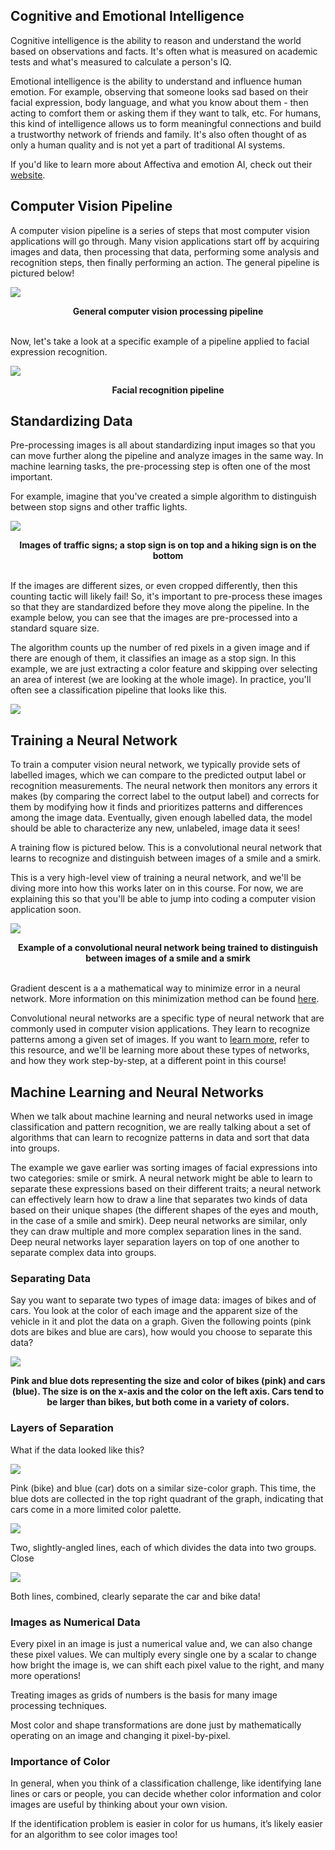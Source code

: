 ## Cognitive and Emotional Intelligence
Cognitive intelligence is the ability to reason and understand the world based on observations and facts. It's often what is measured on academic tests and what's measured to calculate a person's IQ.

Emotional intelligence is the ability to understand and influence human emotion. For example, observing that someone looks sad based on their facial expression, body language, and what you know about them - then acting to comfort them or asking them if they want to talk, etc. For humans, this kind of intelligence allows us to form meaningful connections and build a trustworthy network of friends and family. It's also often thought of as only a human quality and is not yet a part of traditional AI systems.

If you'd like to learn more about Affectiva and emotion AI, check out their [website](http://www.affectiva.com/).

## Computer Vision Pipeline

A computer vision pipeline is a series of steps that most computer vision applications will go through. Many vision applications start off by acquiring images and data, then processing that data, performing some analysis and recognition steps, then finally performing an action. The general pipeline is pictured below!

<img src="/Visual Representations/CV_Pipeline_001.png" align="center"/></p>

<div align="center"><b>General computer vision processing pipeline</b></div>

</br> Now, let's take a look at a specific example of a pipeline applied to facial expression recognition.

<img src="/Visual Representations/CV_Pipeline_002.png" align="center"/></p>

<div align="center"><b>Facial recognition pipeline</b></div>

## Standardizing Data

Pre-processing images is all about standardizing input images so that you can move further along the pipeline and analyze images in the same way. In machine learning tasks, the pre-processing step is often one of the most important.

For example, imagine that you've created a simple algorithm to distinguish between stop signs and other traffic lights.

<img src="/Visual Representations/CV_Pipeline_003.png" align="center"/></p>

<div align="center"><b> Images of traffic signs; a stop sign is on top and a hiking sign is on the bottom </b></div>

</br> If the images are different sizes, or even cropped differently, then this counting tactic will likely fail! So, it's important to pre-process these images so that they are standardized before they move along the pipeline. In the example below, you can see that the images are pre-processed into a standard square size.

The algorithm counts up the number of red pixels in a given image and if there are enough of them, it classifies an image as a stop sign. In this example, we are just extracting a color feature and skipping over selecting an area of interest (we are looking at the whole image). In practice, you'll often see a classification pipeline that looks like this.

<img src="/Visual Representations/CV_Pipeline_004.png" align="center"/></p>

## Training a Neural Network

To train a computer vision neural network, we typically provide sets of labelled images, which we can compare to the predicted output label or recognition measurements. The neural network then monitors any errors it makes (by comparing the correct label to the output label) and corrects for them by modifying how it finds and prioritizes patterns and differences among the image data. Eventually, given enough labelled data, the model should be able to characterize any new, unlabeled, image data it sees!

A training flow is pictured below. This is a convolutional neural network that learns to recognize and distinguish between images of a smile and a smirk.

This is a very high-level view of training a neural network, and we'll be diving more into how this works later on in this course. For now, we are explaining this so that you'll be able to jump into coding a computer vision application soon.

<img src="/Visual Representations/CV_Pipeline_005.png" align="center"/></p>

<div align="center"><b>Example of a convolutional neural network being trained to distinguish between images of a smile and a smirk</b></div>

</br> Gradient descent is a a mathematical way to minimize error in a neural network. More information on this minimization method can be found [here](https://en.wikipedia.org/wiki/Gradient_descent).

Convolutional neural networks are a specific type of neural network that are commonly used in computer vision applications. They learn to recognize patterns among a given set of images. If you want to [learn more](https://ujjwalkarn.me/2016/08/11/intuitive-explanation-convnets/), refer to this resource, and we'll be learning more about these types of networks, and how they work step-by-step, at a different point in this course!

## Machine Learning and Neural Networks

When we talk about machine learning and neural networks used in image classification and pattern recognition, we are really talking about a set of algorithms that can learn to recognize patterns in data and sort that data into groups.

The example we gave earlier was sorting images of facial expressions into two categories: smile or smirk. A neural network might be able to learn to separate these expressions based on their different traits; a neural network can effectively learn how to draw a line that separates two kinds of data based on their unique shapes (the different shapes of the eyes and mouth, in the case of a smile and smirk). Deep neural networks are similar, only they can draw multiple and more complex separation lines in the sand. Deep neural networks layer separation layers on top of one another to separate complex data into groups.

### Separating Data
Say you want to separate two types of image data: images of bikes and of cars. You look at the color of each image and the apparent size of the vehicle in it and plot the data on a graph. Given the following points (pink dots are bikes and blue are cars), how would you choose to separate this data?

<img src="/Visual Representations/CV_Pipeline_006.png" align="center"/></p>

<div align="center"><b>Pink and blue dots representing the size and color of bikes (pink) and cars (blue). The size is on the x-axis and the color on the left axis. Cars tend to be larger than bikes, but both come in a variety of colors.</b></div>

### Layers of Separation

What if the data looked like this?

<img src="/Visual Representations/CV_Pipeline_007.png" align="center"/></p>

Pink (bike) and blue (car) dots on a similar size-color graph. This time, the blue dots are collected in the top right quadrant of the graph, indicating that cars come in a more limited color palette.

<img src="/Visual Representations/CV_Pipeline_008.png" align="center"/></p>

Two, slightly-angled lines, each of which divides the data into two groups.
Close

<img src="/Visual Representations/CV_Pipeline_009.png" align="center"/></p>

Both lines, combined, clearly separate the car and bike data!

### Images as Numerical Data

Every pixel in an image is just a numerical value and, we can also change these pixel values. We can multiply every single one by a scalar to change how bright the image is, we can shift each pixel value to the right, and many more operations!

Treating images as grids of numbers is the basis for many image processing techniques.

Most color and shape transformations are done just by mathematically operating on an image and changing it pixel-by-pixel.

### Importance of Color

In general, when you think of a classification challenge, like identifying lane lines or cars or people, you can decide whether color information and color images are useful by thinking about your own vision.

If the identification problem is easier in color for us humans, it’s likely easier for an algorithm to see color images too!
